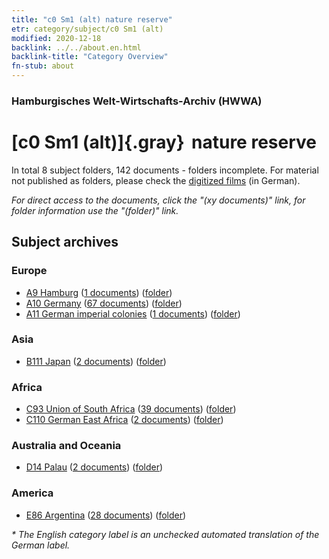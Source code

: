 ```yaml
---
title: "c0 Sm1 (alt) nature reserve"
etr: category/subject/c0 Sm1 (alt)
modified: 2020-12-18
backlink: ../../about.en.html
backlink-title: "Category Overview"
fn-stub: about
---
```


### Hamburgisches Welt-Wirtschafts-Archiv (HWWA)
# [c0 Sm1 (alt)]{.gray}&#8201; nature reserve&#160; 





In total 8 subject folders, 142 documents - folders incomplete.
For material not published as folders, please check the [digitized films](/film/h1_sh) (in German).

_For direct access to the documents, click the "(xy documents)" link, for folder information use the "(folder)" link._

## Subject archives



### Europe

- [A9 Hamburg](../../../geo/about.en.html#A9) (<a href="https://dfg-viewer.de/show/?tx_dlf[id]=https://pm20.zbw.eu/mets/sh/1409xx/140905/1442xx/144217/public.mets.en.xml" target="_blank">1 documents</a>) ([folder](http://purl.org/pressemappe20/folder/sh/140905,144217))
- [A10 Germany](../../../geo/about.en.html#A10) (<a href="https://dfg-viewer.de/show/?tx_dlf[id]=https://pm20.zbw.eu/mets/sh/1261xx/126128/1442xx/144217/public.mets.en.xml" target="_blank">67 documents</a>) ([folder](http://purl.org/pressemappe20/folder/sh/126128,144217))
- [A11 German imperial colonies](../../../geo/about.en.html#A11) (<a href="https://dfg-viewer.de/show/?tx_dlf[id]=https://pm20.zbw.eu/mets/sh/1409xx/140960/1442xx/144217/public.mets.en.xml" target="_blank">1 documents</a>) ([folder](http://purl.org/pressemappe20/folder/sh/140960,144217))

### Asia

- [B111 Japan](../../../geo/about.en.html#B111) (<a href="https://dfg-viewer.de/show/?tx_dlf[id]=https://pm20.zbw.eu/mets/sh/1412xx/141272/1442xx/144217/public.mets.en.xml" target="_blank">2 documents</a>) ([folder](http://purl.org/pressemappe20/folder/sh/141272,144217))

### Africa

- [C93 Union of South Africa](../../../geo/about.en.html#C93) (<a href="https://dfg-viewer.de/show/?tx_dlf[id]=https://pm20.zbw.eu/mets/sh/1414xx/141454/1442xx/144217/public.mets.en.xml" target="_blank">39 documents</a>) ([folder](http://purl.org/pressemappe20/folder/sh/141454,144217))
- [C110 German East Africa](../../../geo/about.en.html#C110) (<a href="https://dfg-viewer.de/show/?tx_dlf[id]=https://pm20.zbw.eu/mets/sh/1414xx/141471/1442xx/144217/public.mets.en.xml" target="_blank">2 documents</a>) ([folder](http://purl.org/pressemappe20/folder/sh/141471,144217))

### Australia and Oceania

- [D14 Palau](../../../geo/about.en.html#D14) (<a href="https://dfg-viewer.de/show/?tx_dlf[id]=https://pm20.zbw.eu/mets/sh/1416xx/141614/1442xx/144217/public.mets.en.xml" target="_blank">2 documents</a>) ([folder](http://purl.org/pressemappe20/folder/sh/141614,144217))

### America

- [E86 Argentina](../../../geo/about.en.html#E86) (<a href="https://dfg-viewer.de/show/?tx_dlf[id]=https://pm20.zbw.eu/mets/sh/1416xx/141692/1442xx/144217/public.mets.en.xml" target="_blank">28 documents</a>) ([folder](http://purl.org/pressemappe20/folder/sh/141692,144217))


_* The English category label is an unchecked automated translation of the German label._

